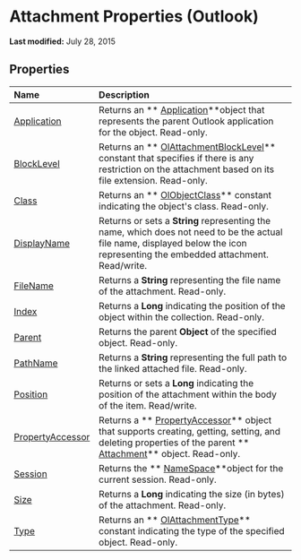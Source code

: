 
# Attachment Properties (Outlook)

 **Last modified:** July 28, 2015


## Properties



|**Name**|**Description**|
|:-----|:-----|
| [Application](5362ce05-6512-4f26-4656-9c38e959a668.md)|Returns an  ** [Application](797003e7-ecd1-eccb-eaaf-32d6ddde8348.md)**object that represents the parent Outlook application for the object. Read-only.|
| [BlockLevel](036d535e-33e0-3f61-7966-72f92860efa0.md)|Returns an  ** [OlAttachmentBlockLevel](651fced7-9853-255e-66ed-7aa5f52c1b9c.md)** constant that specifies if there is any restriction on the attachment based on its file extension. Read-only.|
| [Class](134c95e3-9db9-3f3a-499f-6bc671c5aeff.md)|Returns an  ** [OlObjectClass](33d724b3-df3c-2a7f-a80f-93b66d96f588.md)** constant indicating the object's class. Read-only.|
| [DisplayName](2321da5d-4aae-c483-f41e-03b35af80dd1.md)|Returns or sets a  **String** representing the name, which does not need to be the actual file name, displayed below the icon representing the embedded attachment. Read/write.|
| [FileName](8ed74b00-3905-85d3-d6ea-57c063766146.md)|Returns a  **String** representing the file name of the attachment. Read-only.|
| [Index](639ebc08-40a1-12ab-d9e1-6754add14b24.md)|Returns a  **Long** indicating the position of the object within the collection. Read-only.|
| [Parent](c3901cb2-5fbb-c7be-6210-31ea8897736d.md)|Returns the parent  **Object** of the specified object. Read-only.|
| [PathName](19ecbb05-11f0-2e35-eb3d-f60bce6b1357.md)|Returns a  **String** representing the full path to the linked attached file. Read-only.|
| [Position](f280b9f5-3484-ad4c-87f8-1caa8631d808.md)|Returns or sets a  **Long** indicating the position of the attachment within the body of the item. Read/write.|
| [PropertyAccessor](4b703cdb-f052-4386-e843-932c3cd18923.md)|Returns a  ** [PropertyAccessor](2fc91e13-703c-3ec9-9066-ffee7144306c.md)** object that supports creating, getting, setting, and deleting properties of the parent ** [Attachment](3e11582b-ac90-0948-bc37-506570bb287b.md)** object. Read-only.|
| [Session](0e4d45be-453a-a673-33ad-5087f5e26a98.md)|Returns the  ** [NameSpace](f0dcaa19-07f5-5d42-a3bf-2e42b7885644.md)**object for the current session. Read-only.|
| [Size](7a300b59-3d58-c2d0-afa3-c3e7ef6450b7.md)|Returns a  **Long** indicating the size (in bytes) of the attachment. Read-only.|
| [Type](5cf35c53-a8b7-26b5-2c3c-b1d3263ee1e7.md)|Returns an  ** [OlAttachmentType](b6373ef7-0f30-d6c4-eb52-c6ef1de40b52.md)** constant indicating the type of the specified object. Read-only.|
